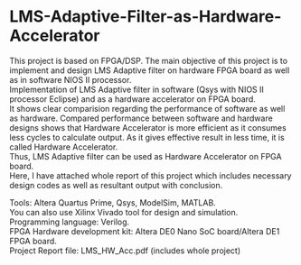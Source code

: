 # LMS-Adaptive-Filter-as-Hardware-Accelerator
This project is based on FPGA/DSP.
The main objective of this project is to implement and design LMS Adaptive filter on hardware FPGA board as well as in software NIOS II processor.    
Implementation of LMS Adaptive filter in software (Qsys with NIOS II processor Eclipse) and as a hardware accelerator on FPGA board.   
It shows clear comparision regarding the performance of software as well as hardware. Compared performance between software and hardware designs shows that Hardware Accelerator is more efficient as it consumes less cycles to calculate output. As it gives effective result in less time, it is called Hardware Accelerator.  
Thus, LMS Adaptive filter can be used as Hardware Accelerator on FPGA board.  
Here, I have attached whole report of this project which includes necessary design codes as well as resultant output with conclusion. 

Tools: Altera Quartus Prime, Qsys, ModelSim, MATLAB.    
You can also use Xilinx Vivado tool for design and simulation.    
Programming language: Verilog.    
FPGA Hardware development kit: Altera DE0 Nano SoC board/Altera DE1 FPGA board.   
Project Report file: LMS_HW_Acc.pdf (includes whole project)
